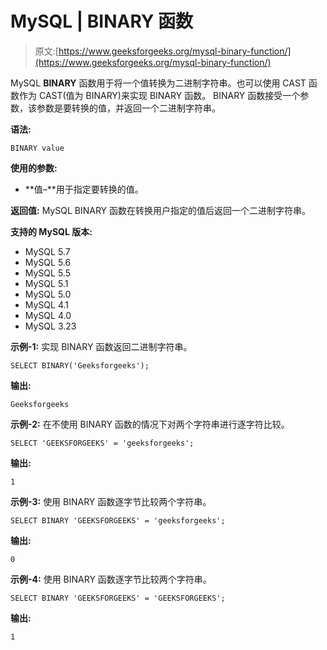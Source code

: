 # MySQL | BINARY 函数

> 原文:[https://www.geeksforgeeks.org/mysql-binary-function/](https://www.geeksforgeeks.org/mysql-binary-function/)

MySQL **BINARY** 函数用于将一个值转换为二进制字符串。也可以使用 CAST 函数作为 CAST(值为 BINARY)来实现 BINARY 函数。
BINARY 函数接受一个参数，该参数是要转换的值，并返回一个二进制字符串。

**语法:**

```
BINARY value
```

**使用的参数:**

*   **值–**用于指定要转换的值。

**返回值:**
MySQL BINARY 函数在转换用户指定的值后返回一个二进制字符串。

**支持的 MySQL 版本:**

*   MySQL 5.7
*   MySQL 5.6
*   MySQL 5.5
*   MySQL 5.1
*   MySQL 5.0
*   MySQL 4.1
*   MySQL 4.0
*   MySQL 3.23

**示例-1:** 实现 BINARY 函数返回二进制字符串。

```
SELECT BINARY('Geeksforgeeks');  
```

**输出:**

```
Geeksforgeeks 
```

**示例-2:** 在不使用 BINARY 函数的情况下对两个字符串进行逐字符比较。

```
SELECT 'GEEKSFORGEEKS' = 'geeksforgeeks'; 
```

**输出:**

```
1 
```

**示例-3:** 使用 BINARY 函数逐字节比较两个字符串。

```
SELECT BINARY 'GEEKSFORGEEKS' = 'geeksforgeeks'; 
```

**输出:**

```
0 
```

**示例-4:** 使用 BINARY 函数逐字节比较两个字符串。

```
SELECT BINARY 'GEEKSFORGEEKS' = 'GEEKSFORGEEKS'; 
```

**输出:**

```
1 
```